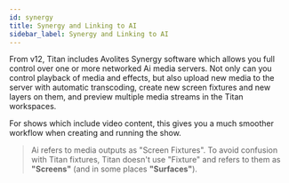 ```yaml
---
id: synergy
title: Synergy and Linking to AI
sidebar_label: Synergy and Linking to AI
---
```


[](https://youtu.be/twfDqjNFasA "Synergy")

From v12, Titan includes Avolites Synergy software which allows you full
control over one or more networked Ai media servers. Not only can you
control playback of media and effects, but also upload new media to the
server with automatic transcoding, create new screen fixtures and new
layers on them, and preview multiple media streams in the Titan
workspaces.

For shows which include video content, this gives you a much smoother
workflow when creating and running the show.

> Ai refers to media outputs as "Screen Fixtures". To avoid confusion with Titan fixtures, Titan doesn't use "Fixture" and refers to them as **"Screens"** (and in some places **"Surfaces"**).
